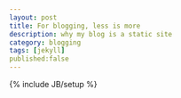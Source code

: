 ```yaml
---
layout: post
title: For blogging, less is more
description: why my blog is a static site
category: blogging
tags: [jekyll]
published:false
---
```

{% include JB/setup %}

